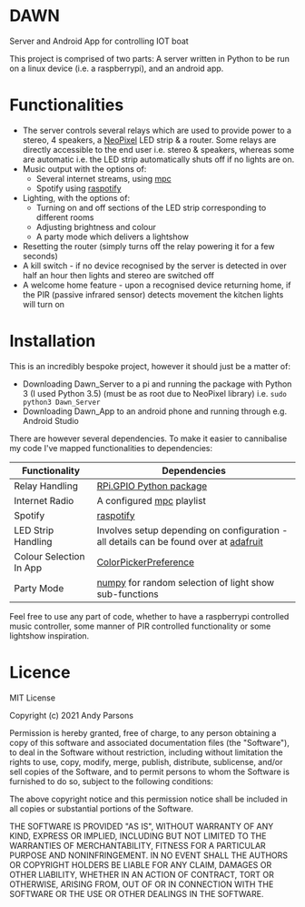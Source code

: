 # DAWN
Server and Android App for controlling IOT boat

This project is comprised of two parts: A server written in Python to be run on a linux device (i.e. a raspberrypi), and an android app.

# Functionalities

- The server controls several relays which are used to provide power to a stereo, 4 speakers, a [NeoPixel](https://learn.adafruit.com/adafruit-neopixel-uberguide) LED strip & a router. Some relays are directly accessible to the end user i.e. stereo & speakers, whereas some are automatic i.e. the LED strip automatically shuts off if no lights are on.
- Music output with the options of:
  - Several internet streams, using [mpc](https://linux.die.net/man/1/mpc) 
  - Spotify using [raspotify](https://github.com/dtcooper/raspotify)
- Lighting, with the options of:
  - Turning on and off sections of the LED strip corresponding to different rooms
  - Adjusting brightness and colour
  - A party mode which delivers a lightshow
- Resetting the router (simply turns off the relay powering it for a few seconds)
- A kill switch - if no device recognised by the server is detected in over half an hour then lights and stereo are switched off
- A welcome home feature - upon a recognised device returning home, if the PIR (passive infrared sensor) detects movement the kitchen lights will turn on

# Installation

This is an incredibly bespoke project, however it should just be a matter of:

- Downloading Dawn_Server to a pi and running the package with Python 3 (I used Python 3.5) (must be as root due to NeoPixel library) i.e. `sudo python3 Dawn_Server`
- Downloading Dawn_App to an android phone and running through e.g. Android Studio

There are however several dependencies. To make it easier to cannibalise my code I've mapped functionalities to dependencies:

| Functionality      | Dependencies |
| -----------        | ----------- |
| Relay Handling | [RPi.GPIO Python package](https://pypi.org/project/RPi.GPIO/) |
| Internet Radio | A configured [mpc](https://linux.die.net/man/1/mpc) playlist |
| Spotify | [raspotify](https://github.com/dtcooper/raspotify) |
| LED Strip Handling | Involves setup depending on configuration - all details can be found over at [adafruit](https://learn.adafruit.com/adafruit-neopixel-uberguide) |
| Colour Selection In App | [ColorPickerPreference](https://github.com/skydoves/ColorPickerPreference) |
| Party Mode | [numpy](https://pypi.org/project/numpy/) for random selection of light show sub-functions |

Feel free to use any part of code, whether to have a raspberrypi controlled music controller, some manner of PIR controlled functionality or some lightshow inspiration.

# Licence

MIT License

Copyright (c) 2021 Andy Parsons

Permission is hereby granted, free of charge, to any person obtaining a copy
of this software and associated documentation files (the "Software"), to deal
in the Software without restriction, including without limitation the rights
to use, copy, modify, merge, publish, distribute, sublicense, and/or sell
copies of the Software, and to permit persons to whom the Software is
furnished to do so, subject to the following conditions:

The above copyright notice and this permission notice shall be included in all
copies or substantial portions of the Software.

THE SOFTWARE IS PROVIDED "AS IS", WITHOUT WARRANTY OF ANY KIND, EXPRESS OR
IMPLIED, INCLUDING BUT NOT LIMITED TO THE WARRANTIES OF MERCHANTABILITY,
FITNESS FOR A PARTICULAR PURPOSE AND NONINFRINGEMENT. IN NO EVENT SHALL THE
AUTHORS OR COPYRIGHT HOLDERS BE LIABLE FOR ANY CLAIM, DAMAGES OR OTHER
LIABILITY, WHETHER IN AN ACTION OF CONTRACT, TORT OR OTHERWISE, ARISING FROM,
OUT OF OR IN CONNECTION WITH THE SOFTWARE OR THE USE OR OTHER DEALINGS IN THE
SOFTWARE.

